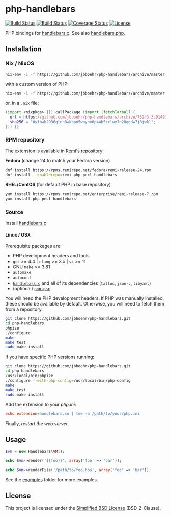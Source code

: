 
# php-handlebars

[![Build Status](https://travis-ci.org/jbboehr/php-handlebars.svg?branch=master)](https://travis-ci.org/jbboehr/php-handlebars)
[![Build Status](https://ci.appveyor.com/api/projects/status/r2jjw6bvx16vsnoq?svg=true)](https://ci.appveyor.com/project/jbboehr/php-handlebars)
[![Coverage Status](https://coveralls.io/repos/jbboehr/php-handlebars/badge.svg?branch=master&service=github)](https://coveralls.io/github/jbboehr/php-handlebars?branch=master)
[![License](https://img.shields.io/badge/license-BSD-brightgreen.svg)](LICENSE.md)

PHP bindings for [handlebars.c](https://github.com/jbboehr/handlebars.c). See also [handlebars.php](https://github.com/jbboehr/handlebars.php).


## Installation


### Nix / NixOS

```bash
nix-env -i -f https://github.com/jbboehr/php-handlebars/archive/master.tar.gz
```

with a custom version of PHP:

```bash
nix-env -i -f https://github.com/jbboehr/php-handlebars/archive/master.tar.gz --arg php '(import <nixpkgs> {}).php71'
```

or, in a `.nix` file:

```nix
(import <nixpkgs> {}).callPackage (import (fetchTarball {
  url = https://github.com/jbboehr/php-handlebars/archive/73243f3c91491ab02e60f407fab0e98e3ce5702e.tar.gz;
  sha256 = "0yfbwh2936qlnh8wkbpn5wnynm0p44b5zrlwx7n28qgdw7j8jwkl";
})) {}
```


### RPM repository

The extension is available in [Remi's repository](https://rpms.remirepo.net/):

**Fedora** (change 24 to match your Fedora version)

```bash
dnf install https://rpms.remirepo.net/fedora/remi-release-24.rpm
dnf install --enablerepo=remi php-pecl-handlebars
```

**RHEL/CentOS** (for default PHP in base repository)

```bash
yum install https://rpms.remirepo.net/enterprise/remi-release-7.rpm
yum install php-pecl-handlebars
```


### Source

Install [handlebars.c](https://github.com/jbboehr/handlebars.c)


#### Linux / OSX

Prerequisite packages are:

- PHP development headers and tools
- `gcc` >= 4.4 | `clang` >= 3.x | `vc` >= 11
- GNU `make` >= 3.81
- `automake`
- `autoconf`
- [`handlebars.c`](https://github.com/jbboehr/handlebars.c) and all of its dependencies (`talloc`, `json-c`, `libyaml`)
- (optional) [`php-psr`](https://github.com/jbboehr/php-psr)

You will need the PHP development headers. If PHP was manually installed, these should be available by default. Otherwise, you will need to fetch them from a repository.

```bash
git clone https://github.com/jbboehr/php-handlebars.git
cd php-handlebars
phpize
./configure
make
make test
sudo make install
```

If you have specific PHP versions running:

```bash
git clone https://github.com/jbboehr/php-handlebars.git
cd php-handlebars
/usr/local/bin/phpize
./configure --with-php-config=/usr/local/bin/php-config
make
make test
sudo make install
```

Add the extension to your *php.ini*:

```ini
echo extension=handlebars.so | tee -a /path/to/your/php.ini
```

Finally, _restart the web server_.


## Usage

```php
$vm = new Handlebars\VM();

echo $vm->render('{{foo}}', array('foo' => 'bar'));

echo $vm->renderFile('/path/to/foo.hbs', array('foo' => 'bar'));
```

See the [examples](examples) folder for more examples.


## License

This project is licensed under the [Simplified BSD License](LICENSE.md) (BSD-2-Clause).

